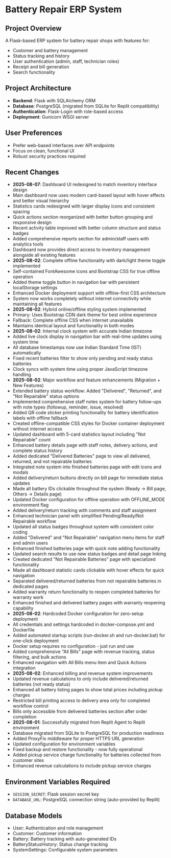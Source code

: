 # Battery Repair ERP System

## Project Overview
A Flask-based ERP system for battery repair shops with features for:
- Customer and battery management
- Status tracking and history
- User authentication (admin, staff, technician roles)
- Receipt and bill generation
- Search functionality

## Project Architecture
- **Backend**: Flask with SQLAlchemy ORM
- **Database**: PostgreSQL (migrated from SQLite for Replit compatibility)
- **Authentication**: Flask-Login with role-based access
- **Deployment**: Gunicorn WSGI server

## User Preferences
- Prefer web-based interfaces over API endpoints
- Focus on clean, functional UI
- Robust security practices required

## Recent Changes
- **2025-08-07**: Dashboard UI redesigned to match inventory interface design
- Main dashboard now uses modern card-based layout with hover effects and better visual hierarchy
- Statistics cards redesigned with larger display icons and consistent spacing
- Quick actions section reorganized with better button grouping and responsive design
- Recent activity table improved with better column structure and status badges
- Added comprehensive reports section for admin/staff users with analytics tools
- Dashboard now provides direct access to inventory management alongside all existing features
- **2025-08-02**: Complete offline functionality with dark/light theme toggle implemented
- Self-contained FontAwesome icons and Bootstrap CSS for true offline operation
- Added theme toggle button in navigation bar with persistent localStorage settings
- Enhanced Docker deployment support with offline-first CSS architecture
- System now works completely without internet connectivity while maintaining all features
- **2025-08-02**: Hybrid online/offline styling system implemented
- Primary: Uses Bootstrap CDN dark theme for best online experience  
- Fallback: Complete offline CSS when internet unavailable
- Maintains identical layout and functionality in both modes
- **2025-08-02**: Internal clock system with accurate Indian timezone
- Added live clock display in navigation bar with real-time updates using system time
- All database timestamps now use Indian Standard Time (IST) automatically
- Fixed recent batteries filter to show only pending and ready status batteries
- Clock syncs with system time using proper JavaScript timezone handling
- **2025-08-02**: Major workflow and feature enhancements (Migration + New Features)
- Extended battery status workflow: Added "Delivered", "Returned", and "Not Repairable" status options
- Implemented comprehensive staff notes system for battery follow-ups with note types (followup, reminder, issue, resolved)
- Added QR code sticker printing functionality for battery identification labels with offline fallback
- Created offline-compatible CSS styles for Docker container deployment without internet access
- Updated dashboard with 5-card statistics layout including "Not Repairable" count
- Enhanced battery details page with staff notes, delivery actions, and complete status history
- Added dedicated "Delivered Batteries" page to view all delivered, returned, and not repairable batteries
- Integrated note system into finished batteries page with edit icons and modals
- Added delivery/return buttons directly on bill page for immediate status updates
- Made all battery IDs clickable throughout the system (Ready → Bill page, Others → Details page)
- Updated Docker configuration for offline operation with OFFLINE_MODE environment flag
- Added delivery/return tracking with comments and staff assignment
- Enhanced technician panel with simplified Pending/Ready/Not Repairable workflow
- Updated all status badges throughout system with consistent color coding
- Added "Delivered" and "Not Repairable" navigation menu items for staff and admin users
- Enhanced finished batteries page with quick note adding functionality
- Updated search results to use new status badges and detail page linking
- Created dedicated "Not Repairable Batteries" page with specialized functionality
- Made all dashboard statistic cards clickable with hover effects for quick navigation
- Separated delivered/returned batteries from not repairable batteries in dedicated pages
- Added warranty return functionality to reopen completed batteries for warranty work
- Enhanced finished and delivered battery pages with warranty reopening capability
- **2025-08-02**: Hardcoded Docker configuration for zero-setup deployment
- All credentials and settings hardcoded in docker-compose.yml and Dockerfile
- Added automated startup scripts (run-docker.sh and run-docker.bat) for one-click deployment
- Docker setup requires no configuration - just run and use
- Added comprehensive "All Bills" page with revenue tracking, status filtering, and bulk actions
- Enhanced navigation with All Bills menu item and Quick Actions integration
- **2025-08-02**: Enhanced billing and revenue system improvements
- Updated revenue calculations to only include delivered/returned batteries (not ready status)
- Enhanced all battery listing pages to show total prices including pickup charges
- Restricted bill printing access to delivery area only for completed workflow control
- Bills only accessible from delivered batteries section after order completion
- **2025-08-01**: Successfully migrated from Replit Agent to Replit environment
- Database migrated from SQLite to PostgreSQL for production readiness
- Added ProxyFix middleware for proper HTTPS URL generation
- Updated configuration for environment variables
- Fixed backup and restore functionality - now fully operational
- Added pickup service charge functionality for batteries collected from customer sites
- Enhanced revenue calculations to include pickup service charges

## Environment Variables Required
- `SESSION_SECRET`: Flask session secret key
- `DATABASE_URL`: PostgreSQL connection string (auto-provided by Replit)

## Database Models
- User: Authentication and role management
- Customer: Customer information
- Battery: Battery tracking with auto-generated IDs
- BatteryStatusHistory: Status change tracking
- SystemSettings: Configurable system parameters